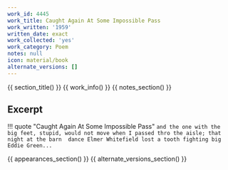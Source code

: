 ```yaml
---
work_id: 4445
work_title: Caught Again At Some Impossible Pass
work_written: '1959'
written_date: exact
work_collected: 'yes'
work_category: Poem
notes: null
icon: material/book
alternate_versions: []
---
```


{{ section_title() }}
{{ work_info() }}
{{ notes_section() }}
## Excerpt
!!! quote "Caught Again At Some Impossible Pass"
    ```
    and the one with the big feet, stupid, would not move
    when I passed thro the aisle; that night at the barn 
    dance Elmer Whitefield lost a tooth fighting big
    Eddie Green...
    ```

{{ appearances_section() }}
{{ alternate_versions_section() }}